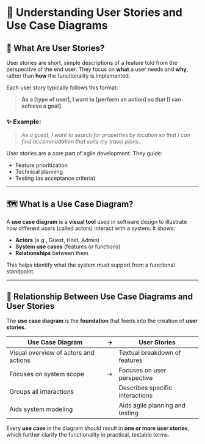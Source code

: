 # 📖 Understanding User Stories and Use Case Diagrams

## 🧩 What Are User Stories?

User stories are short, simple descriptions of a feature told from the perspective of the end user. They focus on **what** a user needs and **why**, rather than **how** the functionality is implemented.

Each user story typically follows this format:

> **As a [type of user], I want to [perform an action] so that [I can achieve a goal].**

### ✨ Example:
> *As a guest, I want to search for properties by location so that I can find accommodation that suits my travel plans.*

User stories are a core part of agile development. They guide:
- Feature prioritization
- Technical planning
- Testing (as acceptance criteria)

---

## 🗺️ What Is a Use Case Diagram?

A **use case diagram** is a **visual tool** used in software design to illustrate how different users (called actors) interact with a system. It shows:
- **Actors** (e.g., Guest, Host, Admin)
- **System use cases** (features or functions)
- **Relationships** between them

This helps identify what the system must support from a functional standpoint.

---

## 🔗 Relationship Between Use Case Diagrams and User Stories

The **use case diagram** is the **foundation** that feeds into the creation of **user stories**.

| Use Case Diagram | → | User Stories |
|------------------|----|--------------|
| Visual overview of actors and actions | | Textual breakdown of features |
| Focuses on system scope | → | Focuses on user perspective |
| Groups all interactions | | Describes specific interactions |
| Aids system modeling | | Aids agile planning and testing |

Every **use case** in the diagram should result in **one or more user stories**, which further clarify the functionality in practical, testable terms.


